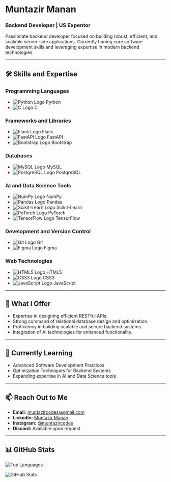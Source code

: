 # Muntazir Manan

### Backend Developer | US Expentor
Passionate backend developer focused on building robust, efficient, and scalable server-side applications. Currently honing core software development skills and leveraging expertise in modern backend technologies.

---

## 🛠 **Skills and Expertise**

### **Programming Languages**
- ![Python Logo](https://img.shields.io/badge/Python-3776AB?logo=python&logoColor=white) Python
- ![C Logo](https://img.shields.io/badge/C-00599C?logo=c&logoColor=white) C

### **Frameworks and Libraries**
- ![Flask Logo](https://img.shields.io/badge/Flask-000000?logo=flask&logoColor=white) Flask
- ![FastAPI Logo](https://img.shields.io/badge/FastAPI-009688?logo=fastapi&logoColor=white) FastAPI
- ![Bootstrap Logo](https://img.shields.io/badge/Bootstrap-7952B3?logo=bootstrap&logoColor=white) Bootstrap

### **Databases**
- ![MySQL Logo](https://img.shields.io/badge/MySQL-4479A1?logo=mysql&logoColor=white) MySQL
- ![PostgreSQL Logo](https://img.shields.io/badge/PostgreSQL-336791?logo=postgresql&logoColor=white) PostgreSQL

### **AI and Data Science Tools**
- ![NumPy Logo](https://img.shields.io/badge/NumPy-013243?logo=numpy&logoColor=white) NumPy
- ![Pandas Logo](https://img.shields.io/badge/Pandas-150458?logo=pandas&logoColor=white) Pandas
- ![Scikit-Learn Logo](https://img.shields.io/badge/Scikit--Learn-F7931E?logo=scikit-learn&logoColor=white) Scikit-Learn
- ![PyTorch Logo](https://img.shields.io/badge/PyTorch-EE4C2C?logo=pytorch&logoColor=white) PyTorch
- ![TensorFlow Logo](https://img.shields.io/badge/TensorFlow-FF6F00?logo=tensorflow&logoColor=white) TensorFlow

### **Development and Version Control**
- ![Git Logo](https://img.shields.io/badge/Git-F05032?logo=git&logoColor=white) Git
- ![Figma Logo](https://img.shields.io/badge/Figma-F24E1E?logo=figma&logoColor=white) Figma

### **Web Technologies**
- ![HTML5 Logo](https://img.shields.io/badge/HTML5-E34F26?logo=html5&logoColor=white) HTML5
- ![CSS3 Logo](https://img.shields.io/badge/CSS3-1572B6?logo=css3&logoColor=white) CSS3
- ![JavaScript Logo](https://img.shields.io/badge/JavaScript-F7DF1E?logo=javascript&logoColor=black) JavaScript

---

## 🚀 **What I Offer**
- Expertise in designing efficient RESTful APIs.
- Strong command of relational database design and optimization.
- Proficiency in building scalable and secure backend systems.
- Integration of AI technologies for enhanced functionality.

---

## 🌱 **Currently Learning**
- Advanced Software Development Practices
- Optimization Techniques for Backend Systems
- Expanding expertise in AI and Data Science tools

---

## 📫 **Reach Out to Me**
- **Email:** [muntazircodes@gmail.com](mailto:muntazircodes@gmail.com)
- **LinkedIn:** [Muntazir Manan](https://www.linkedin.com/in/muntazircodes)
- **Instagram:** [@muntazircodes](https://www.instagram.com/muntazircodes/)
- **Discord:** Available upon request

---

## 📊 **GitHub Stats**
<p align="left">
    <img src="https://github-readme-stats.vercel.app/api/top-langs?username=muntazircodes&show_icons=true&locale=en&layout=compact" alt="Top Languages" />
</p>

<p align="left">
    <img src="https://github-readme-stats.vercel.app/api?username=muntazircodes&show_icons=true&locale=en" alt="GitHub Stats" />
</p>
